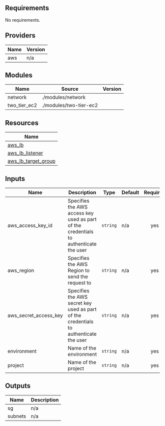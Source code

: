 ## Requirements

No requirements.

## Providers

| Name | Version |
|------|---------|
| aws | n/a |

## Modules

| Name | Source | Version |
|------|--------|---------|
| network | ./modules/network |  |
| two_tier_ec2 | ./modules/two-tier-ec2 |  |

## Resources

| Name |
|------|
| [aws_lb](https://registry.terraform.io/providers/hashicorp/aws/latest/docs/resources/lb) |
| [aws_lb_listener](https://registry.terraform.io/providers/hashicorp/aws/latest/docs/resources/lb_listener) |
| [aws_lb_target_group](https://registry.terraform.io/providers/hashicorp/aws/latest/docs/resources/lb_target_group) |

## Inputs

| Name | Description | Type | Default | Required |
|------|-------------|------|---------|:--------:|
| aws\_access\_key\_id | Specifies the AWS access key used as part of the credentials to authenticate the user | `string` | n/a | yes |
| aws\_region | Specifies the AWS Region to send the request to | `string` | n/a | yes |
| aws\_secret\_access\_key | Specifies the AWS secret key used as part of the credentials to authenticate the user | `string` | n/a | yes |
| environment | Name of the environment | `string` | n/a | yes |
| project | Name of the project | `string` | n/a | yes |

## Outputs

| Name | Description |
|------|-------------|
| sg | n/a |
| subnets | n/a |
